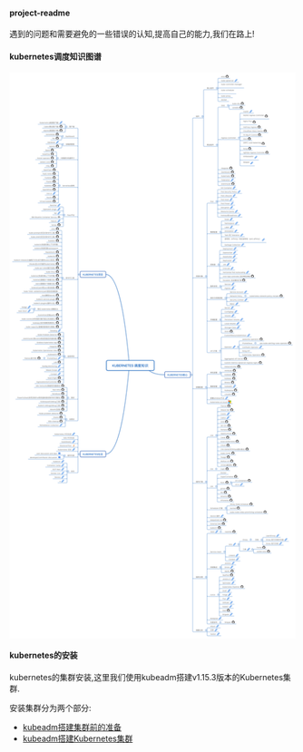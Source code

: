 #### project-readme

遇到的问题和需要避免的一些错误的认知,提高自己的能力,我们在路上!

#### kubernetes调度知识图谱

<p align="center">
<img width="700" align="center" src="images/1.png" />
</p>

#### kubernetes的安装

kubernetes的集群安装,这里我们使用kubeadm搭建v1.15.3版本的Kubernetes集群.

安装集群分为两个部分:
* [kubeadm搭建集群前的准备](https://github.com/AI-algorithms/project-readme/blob/master/Kubernetes/install/kubeadm.md)
* [kubeadm搭建Kubernetes集群](https://github.com/AI-algorithms/project-readme/blob/master/Kubernetes/install/install.md)

